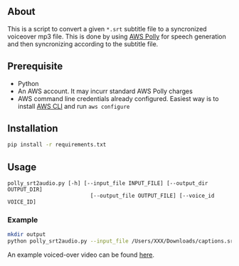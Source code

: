 ## About 
This is a script to convert a given `*.srt` subtitle file to a syncronized voiceover mp3 file. This is done by using [AWS Polly](https://aws.amazon.com/polly/) for speech generation and then syncronizing according to the subtitle file. 

## Prerequisite

- Python
- An AWS account. It may incurr standard AWS Polly charges
- AWS command line credentials already configured. Easiest way is to install [AWS CLI](https://aws.amazon.com/cli/) and run `aws configure`

## Installation

```bash
pip install -r requirements.txt
```
## Usage
```
polly_srt2audio.py [-h] [--input_file INPUT_FILE] [--output_dir OUTPUT_DIR]
                          [--output_file OUTPUT_FILE] [--voice_id VOICE_ID]
```

### Example
```bash
mkdir output
python polly_srt2audio.py --input_file /Users/XXX/Downloads/captions.srt --output_dir output
```
An example voiced-over video can be found [here](https://www.youtube.com/watch?v=qXMs32VSgPo).